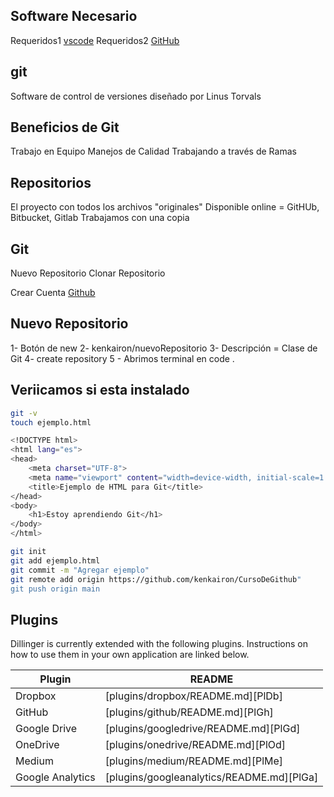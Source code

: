 ## Software Necesario

Requeridos1 [vscode](https://code.visualstudio.com/) 
Requeridos2 [GitHub](https://git-scm.com/) 

## git
Software de control de versiones diseñado por Linus Torvals

## Beneficios de Git
Trabajo en Equipo 
Manejos de Calidad Trabajando a través de Ramas

## Repositorios
El proyecto con todos los archivos "originales"
Disponible online = GitHUb, Bitbucket, Gitlab
Trabajamos con una copia

## Git 
Nuevo Repositorio
Clonar Repositorio

Crear Cuenta [Github](https://github.com/)

## Nuevo Repositorio

1- Botón de new 
2- kenkairon/nuevoRepositorio
3- Descripción = Clase de Git 
4- create repository
5 - Abrimos terminal en code .

## Veriicamos si esta instalado

```sh
git -v 
touch ejemplo.html
```
```sh
<!DOCTYPE html>
<html lang="es">
<head>
    <meta charset="UTF-8">
    <meta name="viewport" content="width=device-width, initial-scale=1.0">
    <title>Ejemplo de HTML para Git</title>
</head>
<body>
    <h1>Estoy aprendiendo Git</h1>
</body>
</html>
```

```sh
git init 
git add ejemplo.html
git commit -m "Agregar ejemplo"
git remote add origin https://github.com/kenkairon/CursoDeGithub"
git push origin main
```

## Plugins

Dillinger is currently extended with the following plugins.
Instructions on how to use them in your own application are linked below.

| Plugin | README |
| ------ | ------ |
| Dropbox | [plugins/dropbox/README.md][PlDb] |
| GitHub | [plugins/github/README.md][PlGh] |
| Google Drive | [plugins/googledrive/README.md][PlGd] |
| OneDrive | [plugins/onedrive/README.md][PlOd] |
| Medium | [plugins/medium/README.md][PlMe] |
| Google Analytics | [plugins/googleanalytics/README.md][PlGa] |
